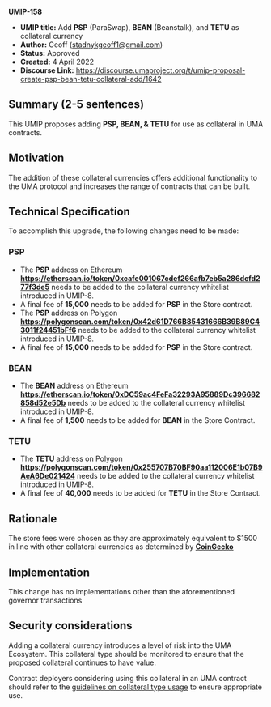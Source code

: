 **UMIP-158**

-   **UMIP title:** Add **PSP** (ParaSwap), **BEAN** (Beanstalk), and **TETU** as collateral currency 
-   **Author:**  Geoff (stadnykgeoff1@gmail.com)
-   **Status:** Approved
-   **Created:**  4 April 2022
-   **Discourse Link:**  https://discourse.umaproject.org/t/umip-proposal-create-psp-bean-tetu-collateral-add/1642

## Summary (2-5 sentences)

This UMIP proposes adding **PSP, BEAN, & TETU** for use as collateral in UMA contracts.

## Motivation

The addition of these collateral currencies offers additional functionality to the UMA protocol and increases the range of contracts that can be built.

## Technical Specification

To accomplish this upgrade, the following changes need to be made:

### PSP
-   The **PSP** address on Ethereum **https://etherscan.io/token/0xcafe001067cdef266afb7eb5a286dcfd277f3de5** needs to be added to the collateral currency whitelist introduced in UMIP-8.
-   A final fee of **15,000** needs to be added for **PSP** in the Store contract.
-   The **PSP** address on Polygon **https://polygonscan.com/token/0x42d61D766B85431666B39B89C43011f24451bFf6** needs to be added to the collateral currency whitelist introduced in UMIP-8.
-   A final fee of **15,000** needs to be added for **PSP** in the Store contract.

### BEAN
-   The **BEAN** address on Ethereum **https://etherscan.io/token/0xDC59ac4FeFa32293A95889Dc396682858d52e5Db** needs to be added to the collateral currency whitelist introduced in UMIP-8.
-   A final fee of **1,500** needs to be added for **BEAN** in the Store Contract.

### TETU
-   The **TETU** address on Polygon **https://polygonscan.com/token/0x255707B70BF90aa112006E1b07B9AeA6De021424** needs to be added to the collateral currency whitelist introduced in UMIP-8.
-   A final fee of **40,000** needs to be added for **TETU** in the Store Contract.

## Rationale

The store fees were chosen as they are approximately equivalent to $1500 in line with other collateral currencies as determined by **[CoinGecko](https://www.coingecko.com/)**

## Implementation


This change has no implementations other than the aforementioned governor transactions

## Security considerations

Adding a collateral currency introduces a level of risk into the UMA Ecosystem.  This collateral type should be monitored to ensure that the proposed collateral continues to have value.

Contract deployers considering using this collateral in an UMA contract should refer to the [guidelines on collateral type usage](https://docs.umaproject.org/uma-tokenholders/guidence-on-collateral-currency-addition) to ensure appropriate use.
